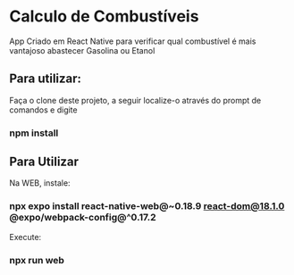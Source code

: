 # Calculo de Combustíveis

App Criado em React Native para verificar qual combustível é mais vantajoso abastecer Gasolina ou Etanol


## Para utilizar:
Faça o clone deste projeto, a seguir localize-o através do prompt de comandos e digite

### npm install

## Para Utilizar

Na WEB, instale:
### npx expo install react-native-web@~0.18.9 react-dom@18.1.0 @expo/webpack-config@^0.17.2

Execute:
### npx run web
